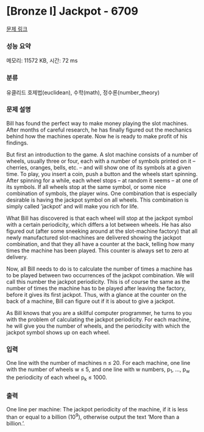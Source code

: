 # [Bronze I] Jackpot - 6709 

[문제 링크](https://www.acmicpc.net/problem/6709) 

### 성능 요약

메모리: 11572 KB, 시간: 72 ms

### 분류

유클리드 호제법(euclidean), 수학(math), 정수론(number_theory)

### 문제 설명

<p>Bill has found the perfect way to make money playing the slot machines. After months of careful research, he has finally figured out the mechanics behind how the machines operate. Now he is ready to make profit of his findings.</p>

<p>But first an introduction to the game. A slot machine consists of a number of wheels, usually three or four, each with a number of symbols printed on it – cherries, oranges, bells, etc. – and will show one of its symbols at a given time. To play, you insert a coin, push a button and the wheels start spinning. After spinning for a while, each wheel stops – at random it seems – at one of its symbols. If all wheels stop at the same symbol, or some nice combination of symbols, the player wins. One combination that is especially desirable is having the jackpot symbol on all wheels. This combination is simply called ’jackpot’ and will make you rich for life.</p>

<p>What Bill has discovered is that each wheel will stop at the jackpot symbol with a certain periodicity, which differs a lot between wheels. He has also figured out (after some sneeking around at the slot-machine factory) that all newly manufactured slot-machines are delivered showing the jackpot combination, and that they all have a counter at the back, telling how many times the machine has been played. This counter is always set to zero at delivery.</p>

<p>Now, all Bill needs to do is to calculate the number of times a machine has to be played between two occurrences of the jackpot combination. We will call this number the jackpot periodicity. This is of course the same as the number of times the machine has to be played after leaving the factory, before it gives its first jackpot. Thus, with a glance at the counter on the back of a machine, Bill can figure out if it is about to give a jackpot.</p>

<p>As Bill knows that you are a skillful computer programmer, he turns to you with the problem of calculating the jackpot periodicity. For each machine, he will give you the number of wheels, and the periodicity with which the jackpot symbol shows up on each wheel.</p>

### 입력 

 <p>One line with the number of machines n ≤ 20. For each machine, one line with the number of wheels w ≤ 5, and one line with w numbers, p<sub>1</sub>, ..., p<sub>w</sub> the periodicity of each wheel p<sub>k</sub> ≤ 1000.</p>

### 출력 

 <p>One line per machine: The jackpot periodicity of the machine, if it is less than or equal to a billion (10<sup>9</sup>), otherwise output the text ’More than a billion.’.</p>

